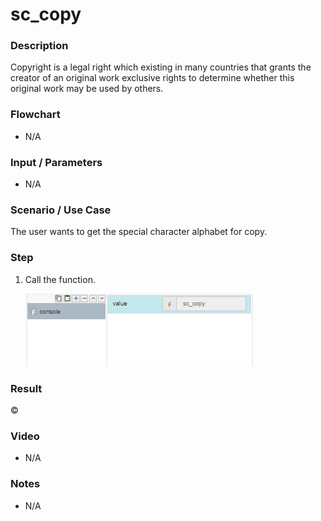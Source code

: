 ﻿# sc_copy

### Description

Copyright is a legal right which existing in many countries that grants the creator of an original work exclusive rights to determine whether this original work may be used by others.

### Flowchart

- N/A 

### Input / Parameters

- N/A

### Scenario / Use Case

The user wants to get the special character alphabet for copy.

### Step

1. Call the function.
    
    ![](../../../../document/function/SpecialCharacter/sc_copy/sc_copy-step-1.png?raw=true)
 
### Result

 ©
 
### Video

- N/A

<!--[![Video](http://i.imgur.com/Ot5DWAW.png)](https://youtu.be/StTqXEQ2l-Y?t=35s)-->

### Notes

- N/A